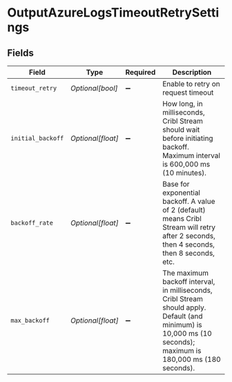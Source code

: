# OutputAzureLogsTimeoutRetrySettings


## Fields

| Field                                                                                                                                                           | Type                                                                                                                                                            | Required                                                                                                                                                        | Description                                                                                                                                                     |
| --------------------------------------------------------------------------------------------------------------------------------------------------------------- | --------------------------------------------------------------------------------------------------------------------------------------------------------------- | --------------------------------------------------------------------------------------------------------------------------------------------------------------- | --------------------------------------------------------------------------------------------------------------------------------------------------------------- |
| `timeout_retry`                                                                                                                                                 | *Optional[bool]*                                                                                                                                                | :heavy_minus_sign:                                                                                                                                              | Enable to retry on request timeout                                                                                                                              |
| `initial_backoff`                                                                                                                                               | *Optional[float]*                                                                                                                                               | :heavy_minus_sign:                                                                                                                                              | How long, in milliseconds, Cribl Stream should wait before initiating backoff. Maximum interval is 600,000 ms (10 minutes).                                     |
| `backoff_rate`                                                                                                                                                  | *Optional[float]*                                                                                                                                               | :heavy_minus_sign:                                                                                                                                              | Base for exponential backoff. A value of 2 (default) means Cribl Stream will retry after 2 seconds, then 4 seconds, then 8 seconds, etc.                        |
| `max_backoff`                                                                                                                                                   | *Optional[float]*                                                                                                                                               | :heavy_minus_sign:                                                                                                                                              | The maximum backoff interval, in milliseconds, Cribl Stream should apply. Default (and minimum) is 10,000 ms (10 seconds); maximum is 180,000 ms (180 seconds). |